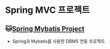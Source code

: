 # Spring MVC 프로젝트

## :cat:[Spring Mybatis Project](https://github.com/mailhyuil/Spring/tree/master/SpMVC_003_SchoolV4)
* Spring과 Mybatis를 사용한 DBMS 연동 프로젝트
